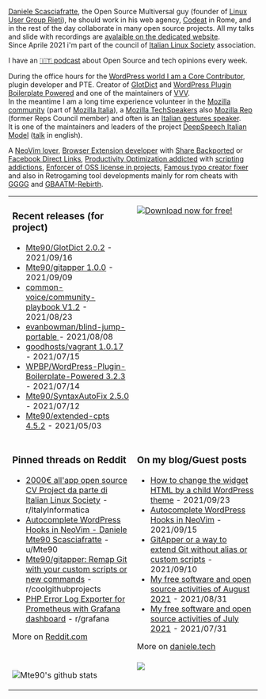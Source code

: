 [Daniele Scasciafratte](https://twitter.com/mte90net), the Open Source Multiversal guy (founder of [Linux User Group Rieti](https://lugrieti.linux.it/)), he should work in his web agency, [Codeat](https://github.com/CodeAtCode) in Rome, and in the rest of the day collaborate in many open source projects. All my talks and slide with recordings are [avalaible on the dedicated website](https://mte90.tech/).   
Since Aprile 2021 i'm part of the council of [Italian Linux Society](https://ils.org) association.

I have an [🇮🇹 podcast](https://daniele.tech/podcast/) about Open Source and tech opinions every week.

During the office hours for the [WordPress world I am a Core Contributor](https://profiles.wordpress.org/mte90/), plugin developer and PTE. Creator of [GlotDict](https://github.com/Mte90/GlotDict) and [WordPress Plugin Boilerplate Powered](https://github.com/WPBP/) and one of the maintainers of [VVV](https://github.com/Varying-Vagrant-Vagrants).  
In the meantime I am a long time experience volunteer in the [Mozilla community](https://mozillians.org/it/u/Mte90/) (part of [Mozilla Italia](https://github.com/MozillaItalia)), a [Mozilla TechSpeakers](https://wiki.mozilla.org/TechSpeakers) also [Mozilla Rep](https://reps.mozilla.org/u/mte90/) (former Reps Council member) and often is an [Italian gestures speaker](http://mte90.tech).  
It is one of the maintainers and leaders of the project [DeepSpeech Italian Model](https://github.com/MozillaItalia/DeepSpeech-Italian-Model) ([talk](https://fosdem.org/2020/schedule/event/how_to_get_fun_with_teamwork/) in english).  

A [NeoVim lover](https://github.com/Mte90/dotfiles), [Browser Extension developer](https://github.com/Mte90/ExtStoreStats) with [Share Backported](https://github.com/Mte90/Share-Backported) or [Facebook Direct Links](https://github.com/Mte90/facebook-direct-links), [Productivity Optimization addicted](https://github.com/Mte90/pydal) with [scripting addictions](https://github.com/Mte90/My-Scripts), [Enforcer of OSS license in projects](https://github.com/Mte90/GH-License), [Famous typo creator fixer](https://github.com/Mte90/SyntaxAutoFix) and also in Retrogaming tool developments mainly for rom cheats with [GGGG](https://github.com/Mte90/Game-Genie-Good-Guy) and [GBAATM-Rebirth](https://github.com/Mte90/GBAATM-Rebirth).

<table><tr><td valign="top" style="width: 50%;">

### Recent releases (for project)
<!-- recent_releases starts -->
* [Mte90/GlotDict 2.0.2](https://github.com/Mte90/GlotDict/releases/tag/v2.0.2) - 2021/09/16
* [Mte90/gitapper 1.0.0](https://github.com/Mte90/gitapper/releases/tag/1.0.0) - 2021/09/09
* [common-voice/community-playbook V1.2](https://github.com/common-voice/community-playbook/releases/tag/V1.2) - 2021/08/23
* [evanbowman/blind-jump-portable ](https://github.com/evanbowman/blind-jump-portable/releases/tag/2021.8.8.0) - 2021/08/08
* [goodhosts/vagrant 1.0.17](https://github.com/goodhosts/vagrant/releases/tag/1.0.17) - 2021/07/15
* [WPBP/WordPress-Plugin-Boilerplate-Powered 3.2.3](https://github.com/WPBP/WordPress-Plugin-Boilerplate-Powered/releases/tag/3.2.3) - 2021/07/14
* [Mte90/SyntaxAutoFix 2.5.0](https://github.com/Mte90/SyntaxAutoFix/releases/tag/2.5.0) - 2021/07/12
* [Mte90/extended-cpts 4.5.2](https://github.com/Mte90/extended-cpts/releases/tag/4.5.2) - 2021/05/03
<!-- recent_releases ends -->
</td><td valign="top" style="width: 50%;">

[![Download now for free!](https://daniele.tech/wp-content/uploads/2020/07/cover-300x279.png)](https://daniele.tech/2020/07/contribute-to-open-source-the-right-way-2nd-edition-download-the-free-open-book-now)

</td></tr>
<tr><td valign="top" style="width: 50%;">

### Pinned threads on Reddit
<!-- reddit_pinned starts -->
* [2000€ all'app open source CV Project da parte di Italian Linux Society](https://www.ils.org/2021/09/20/sostegno-common-voice.html) - r/ItalyInformatica
* [Autocomplete WordPress Hooks in NeoVim - Daniele Mte90 Scasciafratte](https://daniele.tech/2021/09/autocomplete-wordpress-hooks-in-neovim/) - u/Mte90
* [Mte90/gitapper: Remap Git with your custom scripts or new commands](https://github.com/Mte90/gitapper) - r/coolgithubprojects
* [PHP Error Log Exporter for Prometheus with Grafana dashboard](https://daniele.tech/2021/05/php-error-log-exporter-for-prometheus-with-grafana-dashboard/) - r/grafana
<!-- reddit_pinned ends -->
More on [Reddit.com](https://www.reddit.com/user/Mte90)
</td><td valign="top" style="width: 50%;">

### On my blog/Guest posts
<!-- blog starts -->
* [How to change the widget HTML by a child WordPress theme](https://daniele.tech/2021/09/how-to-change-the-widget-html-by-a-child-wordpress-theme/) - 2021/09/23
* [Autocomplete WordPress Hooks in NeoVim](https://daniele.tech/2021/09/autocomplete-wordpress-hooks-in-neovim/) - 2021/09/15
* [GitApper or a way to extend Git without alias or custom scripts](https://daniele.tech/2021/09/gitapper-or-a-way-to-extend-git-without-alias-or-custom-scripts/) - 2021/09/10
* [My free software and open source activities of August 2021](https://daniele.tech/2021/08/my-free-software-and-open-source-activities-of-august-2021/) - 2021/08/31
* [My free software and open source activities of July 2021](https://daniele.tech/2021/07/my-free-software-and-open-source-activities-of-july-2021/) - 2021/07/31
<!-- blog ends -->
More on [daniele.tech](https://daniele.tech/)
</td></tr>
<tr><td valign="top" style="width: 50%;">
  
![Mte90's github stats](https://github-readme-stats.vercel.app/api?username=mte90&show_icons=true)
  
</td><td valign="top" style="width: 50%;">
  <a href="https://daniele.tech/podcast"><img src="https://daniele.tech/wp-content/uploads/2020/12/Open_source1-300x300.png"></a>
</td></tr></table>
